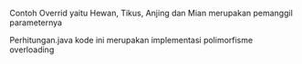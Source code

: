 Contoh Overrid
yaitu Hewan, Tikus, Anjing dan Mian merupakan pemanggil parameternya 

Perhitungan.java
kode ini merupakan implementasi polimorfisme overloading
